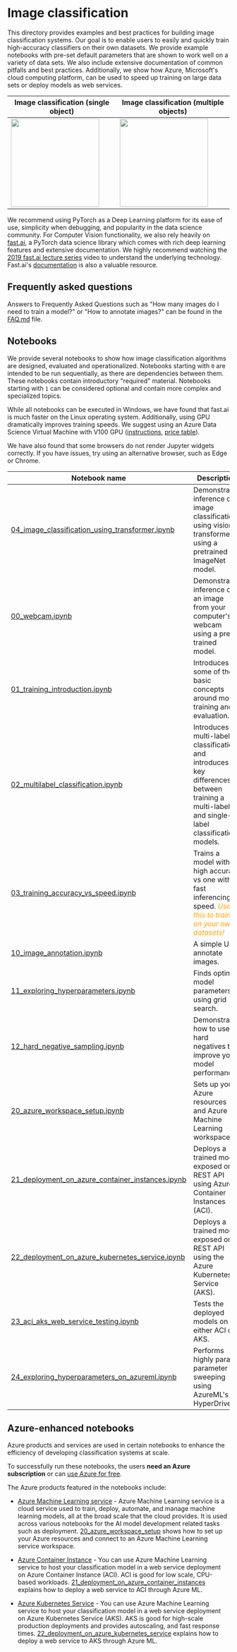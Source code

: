 # Image classification

This directory provides examples and best practices for building image classification systems. Our goal is to enable users to easily and quickly train high-accuracy classifiers on their own datasets. We provide example notebooks with pre-set default parameters that are shown to work well on a variety of data sets. We also include extensive documentation of common pitfalls and best practices. Additionally, we show how Azure, Microsoft's cloud computing platform, can be used to speed up training on large data sets or deploy models as web services.

| Image classification (single object) | Image classification (multiple objects) |
|--|--|
| <img align="center" src="./media/ic_example2.jpg" height="200"/>  | <img align="center" src="./media/ic_example3.jpg" height="200"/> |

We recommend using PyTorch as a Deep Learning platform for its ease of use, simplicity when debugging, and popularity in the data science community. For Computer Vision functionality, we also rely heavily on [fast.ai](https://github.com/fastai/fastai), a PyTorch data science library which comes with rich deep learning features and extensive documentation. We highly recommend watching the [2019 fast.ai lecture series](https://course.fast.ai/videos/?lesson=1) video to understand the underlying technology. Fast.ai's [documentation](https://docs.fast.ai/) is also a valuable resource.


## Frequently asked questions

Answers to Frequently Asked Questions such as "How many images do I need to train a model?" or "How to annotate images?" can be found in the [FAQ.md](FAQ.md) file.


## Notebooks

We provide several notebooks to show how image classification algorithms are designed, evaluated and operationalized. Notebooks starting with `0` are intended to be run sequentially, as there are dependencies between them. These notebooks contain introductory "required" material. Notebooks starting with `1` can be considered optional and contain more complex and specialized topics.

While all notebooks can be executed in Windows, we have found that fast.ai is much faster on the Linux operating system. Additionally, using GPU dramatically improves training speeds. We suggest using an Azure Data Science Virtual Machine with V100 GPU ([instructions](https://docs.microsoft.com/en-us/azure/machine-learning/data-science-virtual-machine/provision-deep-learning-dsvm), [price table](https://azure.microsoft.com/en-us/pricing/details/virtual-machines/windows/)).

We have also found that some browsers do not render Jupyter widgets correctly. If you have issues, try using an alternative browser, such as  Edge or Chrome.

| Notebook name | Description |
| --- | --- |
| [04_image_classification_using_transformer.ipynb](04_image_classification_using_transformer.ipynb)| Demonstrates inference of image classification using vision transformer using a pretrained ImageNet model.
| [00_webcam.ipynb](00_webcam.ipynb)| Demonstrates inference on an image from your computer's webcam using a pre-trained model.
| [01_training_introduction.ipynb](01_training_introduction.ipynb)| Introduces some of the basic concepts around model training and evaluation.|
| [02_multilabel_classification.ipynb](02_multilabel_classification.ipynb)| Introduces multi-label classification and introduces key differences between training a multi-label and single-label classification models.|
| [03_training_accuracy_vs_speed.ipynb](03_training_accuracy_vs_speed.ipynb)| Trains a model with high accuracy vs one with a fast inferencing speed. *<font color="orange"> Use this to train on your own datasets! </font>* |
| [10_image_annotation.ipynb](10_image_annotation.ipynb)| A simple UI to annotate images. |
| [11_exploring_hyperparameters.ipynb](11_exploring_hyperparameters.ipynb)| Finds optimal model parameters using grid search. |
| [12_hard_negative_sampling.ipynb](12_hard_negative_sampling.ipynb)| Demonstrated how to use hard negatives to improve your model performance.  |
| [20_azure_workspace_setup.ipynb](20_azure_workspace_setup.ipynb)| Sets up your Azure resources and Azure Machine Learning workspace. |
| [21_deployment_on_azure_container_instances.ipynb](21_deployment_on_azure_container_instances.ipynb)| Deploys a trained model exposed on a REST API using Azure Container Instances (ACI). |
| [22_deployment_on_azure_kubernetes_service.ipynb](22_deployment_on_azure_kubernetes_service.ipynb)| Deploys a trained model exposed on a REST API using the Azure Kubernetes Service (AKS). |
| [23_aci_aks_web_service_testing.ipynb](23_aci_aks_web_service_testing.ipynb)| Tests the deployed models on either ACI or AKS. |
| [24_exploring_hyperparameters_on_azureml.ipynb](24_exploring_hyperparameters_on_azureml.ipynb)| Performs highly parallel parameter sweeping using AzureML's HyperDrive. |

## Azure-enhanced notebooks

Azure products and services are used in certain notebooks to enhance the efficiency of developing classification systems at scale.

To successfully run these notebooks, the users **need an Azure subscription** or can [use Azure for free](https://azure.microsoft.com/en-us/free/).

The Azure products featured in the notebooks include:

* [Azure Machine Learning service](https://azure.microsoft.com/en-us/services/machine-learning-service/) - Azure Machine Learning service is a cloud service used to train, deploy, automate, and manage machine learning models, all at the broad scale that the cloud provides. It is used across various notebooks for the AI model development related tasks such as deployment. [20_azure_workspace_setup](20_azure_workspace_setup.ipynb) shows how to set up your Azure resources and connect to an Azure Machine Learning service workspace.

* [Azure Container Instance](https://docs.microsoft.com/en-us/azure/machine-learning/service/how-to-deploy-and-where#aci) - You can use Azure Machine Learning service to host your classification model in a web service deployment on Azure Container Instance (ACI). ACI is good for low scale, CPU-based workloads. [21_deployment_on_azure_container_instances](21_deployment_on_azure_container_instances.ipynb) explains how to deploy a web service to ACI through Azure ML.

* [Azure Kubernetes Service](https://docs.microsoft.com/en-us/azure/machine-learning/service/how-to-deploy-and-where#aks) - You can use Azure Machine Learning service to host your classification model in a web service deployment on Azure Kubernetes Service (AKS). AKS is good for high-scale production deployments and provides autoscaling, and fast response times. [22_deployment_on_azure_kubernetes_service](22_deployment_on_azure_kubernetes_service.ipynb) explains how to deploy a web service to AKS through Azure ML.
